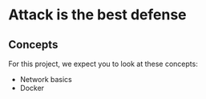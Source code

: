 # Attack is the best defense

## Concepts
For this project, we expect you to look at these concepts:

- Network basics
- Docker